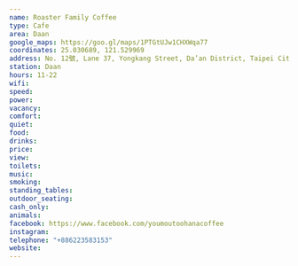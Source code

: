 ```yaml
---
name: Roaster Family Coffee
type: Cafe
area: Daan
google_maps: https://goo.gl/maps/1PTGtUJw1CHXWqa77
coordinates: 25.030689, 121.529969
address: No. 12號, Lane 37, Yongkang Street, Da’an District, Taipei City, Taiwan 106
station: Daan
hours: 11-22
wifi: 
speed: 
power: 
vacancy: 
comfort: 
quiet: 
food: 
drinks: 
price: 
view: 
toilets: 
music: 
smoking: 
standing_tables: 
outdoor_seating: 
cash_only: 
animals: 
facebook: https://www.facebook.com/youmoutoohanacoffee
instagram: 
telephone: "+886223583153"
website: 
---
```

